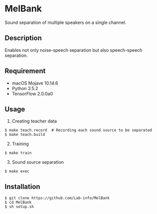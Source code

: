 MelBank
=======

Sound separation of multiple speakers on a single channel.


## Description

Enables not only noise-speech separation but also speech-speech separation.


## Requirement

- macOS Mojave 10.14.6
- Python 3.5.2
- TensorFlow 2.0.0a0


## Usage
1. Creating teacher data
```
$ make teach.record  # Recording each sound source to be separated
$ make teach.build
```
2. Training
```
$ make train
```
3. Sound source separation
```
$ make exec
```


## Installation

```
$ git clone https://github.com/Lab-info/MelBank
$ cd MelBank
$ sh setup.sh
```